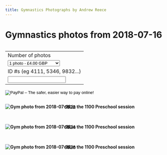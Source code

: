 ```yaml
---
title: Gymnastics Photographs by Andrew Reece
---
```

<link href='/style.css' rel='stylesheet'/>
<style>
p{display: inline-block; text-align: center; font-weight: bold; margin-bottom: 2rem}
img{margin-bottom: -1rem;}
form{display: inline-block;}
.markdown-body{text-align: center;}
</style>
<h1>Gymnastics photos from 2018-07-16</h1>
<div id='paypal-form'>
<form action='https://www.paypal.com/cgi-bin/webscr' method='post' target='_top'>
<input type='hidden' name='cmd' value='_s-xclick'>
<input type='hidden' name='hosted_button_id' value='TZVZSSM5635N8'>
<table>
<tr><td><input type='hidden' name='on0' value='Number of photos'>Number of photos</td></tr><tr><td><select name='os0'>
<option value='1'>1 photo - £4.00 GBP</option>
<option value='2'>2 photos - £7.00 GBP</option>
<option value='3'>3 photos - £10.00 GBP</option>
<option value='5'>5 photos - £15.00 GBP</option>
<option value='8'>8 photos - £20.00 GBP</option>
<option value='10'>10 photos - £24.00 GBP</option>
<option value='15'>15 photos - £35.00 GBP</option>
<option value='20'>20 photos - £42.00 GBP</option>
</select> </td></tr>
<tr><td><input type='hidden' name='on1' value='ID #s (eg 4111, 5346, 9832...)'>ID #s (eg 4111, 5346, 9832...)</td></tr><tr><td><input type='text' name='os1' maxlength='200'></td></tr>
</table>
<input type='hidden' name='currency_code' value='GBP'>
<input type='image' src='https://www.paypalobjects.com/en_GB/i/btn/btn_buynow_SM.gif' border='0' name='submit' alt='PayPal – The safer, easier way to pay online!'>
<img alt='' border='0' src='https://www.paypalobjects.com/en_GB/i/scr/pixel.gif' width='1' height='1'>
</form>
</div>

![Gym photo from 2018-07-16 in the 1100 Preschool session](https://github.com/azmr/portfolio/raw/master/gymphotos/2018-07-16/6922.jpg)  
6922

![Gym photo from 2018-07-16 in the 1100 Preschool session](https://github.com/azmr/portfolio/raw/master/gymphotos/2018-07-16/6924.jpg)  
6924

![Gym photo from 2018-07-16 in the 1100 Preschool session](https://github.com/azmr/portfolio/raw/master/gymphotos/2018-07-16/6926.jpg)  
6926

